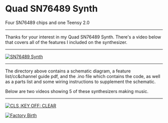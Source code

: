 Quad SN76489 Synth
================
Four SN76489 chips and one Teensy 2.0

------------------------------------------------------------------------------------------

Thanks for your interest in my Quad SN76489 Synth.  There's a video below that covers all of the features I included on the synthesizer.

------------------------------------------------------------------------------------------

[![SN76489 Synth](http://www.worldwidewebside.com/pics/tiny_playbutton_sn76489.jpg)](https://www.youtube.com/watch?v=SG-OuPENthE)

------------------------------------------------------------------------------------------

The directory above contains a schematic diagram, a feature list/cc&channel guide pdf, and the .ino file which contains the code, as well as a parts list and some wiring instructions to supplement the schematic.

Below are two videos showing 5 of these synthesizers making music.

------------------------------------------------------------------------------------------

[![CLS :KEY OFF: CLEAR](http://www.worldwidewebside.com/pics/tiny_playbutton_cls.jpg)](https://www.youtube.com/watch?v=GbhIWR-iFkw)

[![Factory Birth](http://www.worldwidewebside.com/pics/tiny_playbutton_factory.jpg)](https://www.youtube.com/watch?v=-AR1PfW5tHM)
